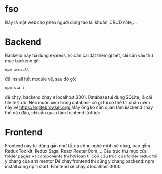 # fso
Đây là một web cho phép người dùng tạo tài khoản, CRUD note,...
# Backend
Backend này tui dùng express, ko cần cài đặt thêm gì hết, chỉ cần vào thư mục backend gõ:
```sh
npm install
```
để install hết module về, sau đó gõ:
```sh
npm start
```
để chạy, backend chạy ở localhost:3001.
Database tui dùng SQLite, là cái file test.db. Nếu muốn xem trong database có gì thì có thể tải phần mềm này về https://sqlitebrowser.org/
Mấy ông ko cần quan tâm backend chạy thế nào đâu, chỉ cần quan tâm frontend là được
# Frontend
Frontend này tui dùng gần như tất cả công nghệ mình sẽ dùng, bao gồm Redux Toolkit, Redux Saga, React Router Dom,...
Cấu trúc thư mục của folder pages và components thì hơi loạn tí, còn cấu trúc của folder redux thì y chang của anh mentor
Để chạy frontend thì cũng y chang backend: npm install xong npm start. Frontend sẽ chạy ở localhost:3000
